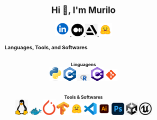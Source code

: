 
<h1 align="center">Hi 👋, I'm Murilo</h1>

<p align="center">
    <a href="https://www.linkedin.com/in/msmurilo/" target="_blank"> <img alt="Linkedin" width="48px" src="https://github.com/muriloms/muriloms/blob/main/imgs/linkedin.png"/> </a>
    <a href="https://medium.com/@msmurilo" target="_blank"> <img alt="Medium" width="40px" src="https://github.com/muriloms/muriloms/blob/main/imgs/medium.png"/> </a>
    <a href="https://www.artstation.com/mrespingo" target="_blank"> <img alt="Artstation" width="40px" src="https://github.com/muriloms/muriloms/blob/main/imgs/artstation.png"/> </a>
    <a href="https://huggingface.co/muriloms" target="_blank"> <img alt="Linkedin" width="42px" src="https://github.com/muriloms/muriloms/blob/main/imgs/huggingface.png"/> </a>
</p>  

### Languages, Tools, and Softwares


<div align="center">
    <!-- Linguagens -->
    <div style="display: inline-block; margin: 20px;">
        <strong>Linguagens</strong><br>
        <img src="https://github.com/muriloms/muriloms/blob/main/imgs/python.png" alt="Python" width="40px"/>
        <img src="https://github.com/muriloms/muriloms/blob/main/imgs/cpp.png" alt="C++" width="40px"/>
        <img src="https://github.com/muriloms/muriloms/blob/main/imgs/r.png" alt="R" width="40px"/>
        <img src="https://github.com/muriloms/muriloms/blob/main/imgs/csharp.png" alt="C#" width="40px"/>
        <img src="https://github.com/muriloms/muriloms/blob/main/imgs/git.png" alt="Git" width="40px"/>
    </div>
    <!-- Softwares -->
    <div style="display: inline-block; margin: 20px;">
        <strong>Tools & Softwares</strong><br>
        <img src="https://github.com/muriloms/muriloms/blob/main/imgs/linux.png" alt="Linux" width="40px"/>
        <img src="https://github.com/muriloms/muriloms/blob/main/imgs/docker.png" alt="Docker" width="40px"/>
        <img src="https://github.com/muriloms/muriloms/blob/main/imgs/pytorch.png" alt="PyTorch" width="40px"/>
        <img src="https://github.com/muriloms/muriloms/blob/main/imgs/tensorflow.png" alt="TensorFlow" width="40px"/>
        <img src="https://github.com/muriloms/muriloms/blob/main/imgs/huggingface.png" alt="Hugging Face" width="40px"/>
        <img src="https://github.com/muriloms/muriloms/blob/main/imgs/vscode.png" alt="VSCode" width="40px"/>
        <img src="https://github.com/muriloms/muriloms/blob/main/imgs/illustrator.png" alt="Illustrator" width="40px"/>
        <img src="https://github.com/muriloms/muriloms/blob/main/imgs/photoshop.png" alt="Photoshop" width="40px"/>
        <img src="https://github.com/muriloms/muriloms/blob/main/imgs/unity.png" alt="Unity" width="40px"/>
        <img src="https://github.com/muriloms/muriloms/blob/main/imgs/unrealengine.png" alt="Unreal Engine" width="40px"/>
    </div>
</div>



<!--
**muriloms/muriloms** is a ✨ _special_ ✨ repository because its `README.md` (this file) appears on your GitHub profile.

Here are some ideas to get you started:

- 🔭 I’m currently working on ...
- 🌱 I’m currently learning ...
- 👯 I’m looking to collaborate on ...
- 🤔 I’m looking for help with ...
- 💬 Ask me about ...
- 📫 How to reach me: ...
- 😄 Pronouns: ...
- ⚡ Fun fact: ...
-->
